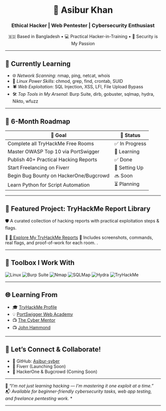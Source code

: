 <h1 align="center">🚀 Asibur Khan</h1>
<h3 align="center">Ethical Hacker | Web Pentester | Cybersecurity Enthusiast</h3>

<p align="center">
  🇧🇩 Based in Bangladesh &bull; 💻 Practical Hacker-in-Training &bull; 🔐 Security is My Passion
</p>

---

## 🧠 Currently Learning
- 🌐 *Network Scanning*: nmap, ping, netcat, whois
- 🐧 *Linux Power Skills*: chmod, grep, find, crontab, SUID
- 🕷️ *Web Exploitation*: SQL Injection, XSS, LFI, File Upload Bypass
- 🛠️ *Top Tools in My Arsenal*:
  Burp Suite, dirb, gobuster, sqlmap, hydra, Nikto, wfuzz

---

## 🎯 6-Month Roadmap
| 🎯 Goal | 🚀 Status |
|--------|-----------|
| Complete all TryHackMe Free Rooms | ✅ In Progress |
| Master OWASP Top 10 via PortSwigger | 🔄 Learning |
| Publish 40+ Practical Hacking Reports | ✅ Done |
| Start Freelancing on Fiverr | 🧱 Setting Up |
| Begin Bug Bounty on HackerOne/Bugcrowd | 🔜 Soon |
| Learn Python for Script Automation | ⏳ Planning |

---

## 📁 Featured Project: TryHackMe Report Library
🛡️ A curated collection of hacking reports with practical exploitation steps & flags.

🔗 [📂 Explore My TryHackMe Reports](https://github.com/Asibur-syber/TryHackMe-Reports)
📸 Includes screenshots, commands, real flags, and proof-of-work for each room.
.

---

## 🧰 Toolbox I Work With
![Linux](https://img.shields.io/badge/Linux-100%25-brightgreen?logo=linux)
![Burp Suite](https://img.shields.io/badge/Burp_Suite-Intermediate-orange?logo=burp-suite)
![Nmap](https://img.shields.io/badge/Nmap-Essential-blue?logo=nmap)
![SQLMap](https://img.shields.io/badge/SQLMap-Automated-yellow?logo=mysql)
![Hydra](https://img.shields.io/badge/Hydra-BruteForce-red)
![TryHackMe](https://img.shields.io/badge/TryHackMe-Active-darkgreen?logo=tryhackme)

---

## 🌐 Learning From
- 🎓 [TryHackMe Profile](https://tryhackme.com/p/Asibur-syber)
- 💡 [PortSwigger Web Academy](https://portswigger.net/web-security)
- 📺 [The Cyber Mentor](https://www.youtube.com/@thecybermentor)
- 📺 [John Hammond](https://www.youtube.com/@_JohnHammond)

---

## 🤝 Let’s Connect & Collaborate!
- 🔗 GitHub: [Asibur-syber](https://github.com/Asibur-syber)
- 💼 Fiverr (Launching Soon)
- 🐞 HackerOne & Bugcrowd (Coming Soon)

---
🧠 _“I'm not just learning hacking — I'm mastering it one exploit at a time.”_  
📬 *Available for beginner-friendly cybersecurity tasks, web app testing, and freelance pentesting work.*
*

---
